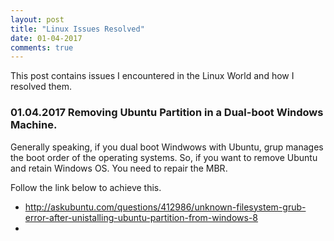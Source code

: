 ```yaml
---
layout: post
title: "Linux Issues Resolved"
date: 01-04-2017
comments: true
---
```


This post contains issues I encountered in the Linux World and how I resolved them.

### 01.04.2017 Removing Ubuntu Partition in a Dual-boot Windows Machine.
Generally speaking, if you dual boot Windwows with Ubuntu, grup manages
the boot order of the operating systems. So, if you want to remove Ubuntu
and retain Windows OS. You need to repair the MBR.

Follow the link below to achieve this.

 * http://askubuntu.com/questions/412986/unknown-filesystem-grub-error-after-unistalling-ubuntu-partition-from-windows-8
 *
